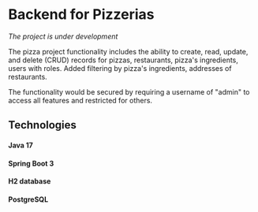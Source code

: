 # Backend for Pizzerias

*The project is under development*

The pizza project functionality includes the ability to create, read, update, and delete (CRUD) records for pizzas, restaurants, pizza's ingredients, users with roles.
Added filtering by pizza's ingredients, addresses of restaurants.

The functionality would be secured by requiring a username of "admin" to access all features and restricted for others.


## Technologies

#### Java 17
#### Spring Boot 3
#### H2 database
#### PostgreSQL
